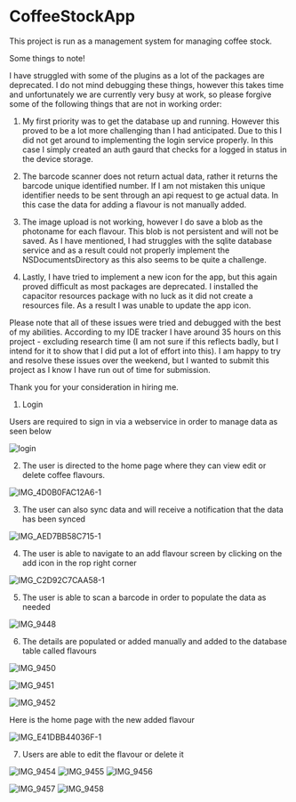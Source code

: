 # CoffeeStockApp

This project is run as a management system for managing coffee stock.

Some things to note!

I have struggled with some of the plugins as a lot of the packages are deprecated. I do not mind debugging these things, however this takes time and unfortunately we are currently very busy at work, so please forgive some of the following things that are not in working order:

1. My first priority was to get the database up and running. However this proved to be a lot more challenging than I had anticipated. Due to this I did not get around to implementing the login service properly. In this case I simply created an auth gaurd that checks for a logged in status in the device storage.

2. The barcode scanner does not return actual data, rather it returns the barcode unique identified number. If I am not mistaken this unique identifier needs to be sent through an api request to ge actual data. In this case the data for adding a flavour is not manually added.

3. The image upload is not working, however I do save a blob as the photoname for each flavour. This blob is not persistent and will not be saved. As I have mentioned, I had struggles with the sqlite database service and as a result could not properly implement the NSDocumentsDirectory as this also seems to be quite a challenge.

4. Lastly, I have tried to implement a new icon for the app, but this again proved difficult as most packages are deprecated. I installed the capacitor resources package with no luck as it did not create a resources file. As a result I was unable to update the app icon.


Please note that all of these issues were tried and debugged with the best of my abilities. According to my IDE tracker I have around 35 hours on this project - excluding research time (I am not sure if this reflects badly, but I intend for it to show that I did put a lot of effort into this). I am happy to try and resolve these issues over the weekend, but I wanted to submit this project as I know I have run out of time for submission.

Thank you for your consideration in hiring me. 

1. Login

Users are required to sign in via a webservice in order to manage data as seen below

![login](https://user-images.githubusercontent.com/61865394/202635060-c8db9bb3-5baf-468b-b4ab-08167c422c59.jpeg)

2. The user is directed to the home page where they can view edit or delete coffee flavours.

![IMG_4D0B0FAC12A6-1](https://user-images.githubusercontent.com/61865394/202635339-8f2bda94-ef5a-4e6c-8ace-672fd855d649.jpeg)


3. The user can also sync data and will receive a notification that the data has been synced

![IMG_AED7BB58C715-1](https://user-images.githubusercontent.com/61865394/202635472-dcb5d9d1-b6f2-4ecd-9e3d-038434890d79.jpeg)


4. The user is able to navigate to an add flavour screen by clicking on the add icon in the rop right corner

![IMG_C2D92C7CAA58-1](https://user-images.githubusercontent.com/61865394/202637558-f690bc2b-3e9f-4099-b02b-aca623c02f75.jpeg)


5. The user is able to scan a barcode in order to populate the data as needed

![IMG_9448](https://user-images.githubusercontent.com/61865394/202636218-96fa9c4a-551d-4227-a063-9949674090eb.PNG)

6. The details are populated or added manually and added to the database table called flavours

![IMG_9450](https://user-images.githubusercontent.com/61865394/202636482-56996389-b400-4821-b7de-8b5405cf8d34.PNG)

![IMG_9451](https://user-images.githubusercontent.com/61865394/202636405-881432e2-1b99-4616-817f-94297aa183b4.PNG)

![IMG_9452](https://user-images.githubusercontent.com/61865394/202636607-b0ac4af8-9043-4eda-bf38-26c0db9514d0.PNG)

Here is the home page with the new added flavour

![IMG_E41DBB44036F-1](https://user-images.githubusercontent.com/61865394/202637059-1353c6d0-f8b1-4437-b458-4320071e109c.jpeg)


7. Users are able to edit the flavour or delete it

![IMG_9454](https://user-images.githubusercontent.com/61865394/202637249-525cbc7f-f934-4957-a327-4bb4d5637b13.PNG)
![IMG_9455](https://user-images.githubusercontent.com/61865394/202637264-b6b2d7d6-5848-4a33-9d1f-a284faf812b2.PNG)
![IMG_9456](https://user-images.githubusercontent.com/61865394/202637270-c1bb9250-053a-45a7-bbbb-74a72a80f89f.PNG)

![IMG_9457](https://user-images.githubusercontent.com/61865394/202637341-4f4af60b-fb2b-4e45-bcec-cfde0eb3d77e.PNG)
![IMG_9458](https://user-images.githubusercontent.com/61865394/202637372-49692563-744f-4ad5-ad74-221712d89a99.PNG)






